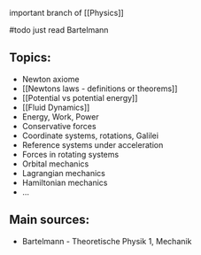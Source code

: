 important branch of [[Physics]]


#todo just read Bartelmann


## Topics:
- Newton axiome
- [[Newtons laws - definitions or theorems]]
- [[Potential vs potential energy]]
- [[Fluid Dynamics]]
- Energy, Work, Power
- Conservative forces
- Coordinate systems, rotations, Galilei
- Reference systems under acceleration
- Forces in rotating systems
- Orbital mechanics
- Lagrangian mechanics
- Hamiltonian mechanics
- ...


## Main sources:
- Bartelmann - Theoretische Physik 1, Mechanik